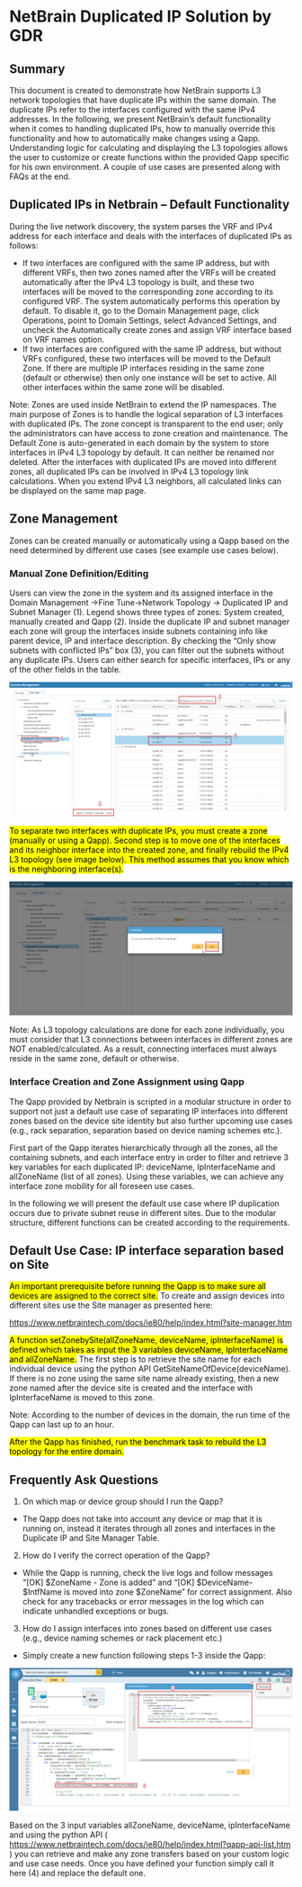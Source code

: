 # NetBrain Duplicated IP Solution by GDR

## Summary

This document is created to demonstrate how NetBrain supports L3 network topologies that have duplicate IPs within the same domain. The duplicate IPs refer to the interfaces configured with the same IPv4 addresses. In the following, we present NetBrain’s default functionality when it comes to handling duplicated IPs, how to manually override this functionality and how to automatically make changes using a Qapp. Understanding logic for calculating and displaying the L3 topologies allows the user to customize or create functions within the provided Qapp specific for his own environment. A couple of use cases are presented along with FAQs at the end.


## Duplicated IPs in Netbrain – Default Functionality
During the live network discovery, the system parses the VRF and IPv4 address for each interface and deals with the interfaces of duplicated IPs as follows:  
* If two interfaces are configured with the same IP address, but with different VRFs, then two zones named after the VRFs will be created automatically after the IPv4 L3 topology is built, and these two interfaces will be moved to the corresponding zone according to its configured VRF. The system automatically performs this operation by default. To disable it, go to the Domain Management page, click Operations, point to Domain Settings, select Advanced Settings, and uncheck the Automatically create zones and assign VRF interface based on VRF names option.
* If two interfaces are configured with the same IP address, but without VRFs configured, these two interfaces will be moved to the Default Zone. If there are multiple IP interfaces residing in the same zone (default or otherwise) then only one instance will be set to active. All other interfaces within the same zone will be disabled. 

Note: Zones are used inside NetBrain to extend the IP namespaces. The main purpose of Zones is to handle the logical separation of L3 interfaces with duplicated IPs. The zone concept is transparent to the end user; only the administrators can have access to zone creation and maintenance.
The Default Zone is auto-generated in each domain by the system to store interfaces in IPv4 L3 topology by default. It can neither be renamed nor deleted.
After the interfaces with duplicated IPs are moved into different zones, all duplicated IPs can be involved in IPv4 L3 topology link calculations. When you extend IPv4 L3 neighbors, all calculated links can be displayed on the same map page.

## Zone Management
Zones can be created manually or automatically using a Qapp based on the need determined by different use cases (see example use cases below).
### Manual Zone Definition/Editing
Users can view the zone in the system and its assigned interface in the Domain Management ->Fine Tune->Network Topology -> Duplicated IP and Subnet Manager (1). Legend shows three types of zones: System created, manually created and Qapp (2). Inside the duplicate IP and subnet manager each zone will group the interfaces inside subnets containing info like parent device, IP and interface description. By checking the “Only show subnets with conflicted IPs” box (3), you can filter out the subnets without any duplicate IPs. Users can either search for specific interfaces, IPs or any of the other fields in the table.

![](images/duplicated_ip_and_subnet_manager.png)

<mark>To separate two interfaces with duplicate IPs, you must create a zone (manually or using a Qapp). Second step is to move one of the interfaces and its neighbor interface into the created zone, and finally rebuild the IPv4 L3 topology (see image below). This method assumes that you know which is the neighboring interface(s). </mark>

![](images/rebuild_topology_confirm.png)

Note: As L3 topology calculations are done for each zone individually, you must consider that L3 connections between interfaces in different zones are NOT enabled/calculated. As a result, connecting interfaces must always reside in the same zone, default or otherwise. 

### Interface Creation and Zone Assignment using Qapp
The Qapp provided by Netbrain is scripted in a modular structure in order to support not just a default use case of separating IP interfaces into different zones based on the device site identity but also further upcoming use cases (e.g., rack separation, separation based on device naming schemes etc.).

First part of the Qapp iterates hierarchically through all the zones, all the containing subnets, and each interface entry in order to filter and retrieve 3 key variables for each duplicated IP: deviceName, IpInterfaceName and allZoneName (list of all zones). Using these variables, we can achieve any interface zone mobility for all foreseen use cases.

In the following we will present the default use case where IP duplication occurs due to private subnet reuse in different sites. Due to the modular structure, different functions can be created according to the requirements. 


## Default Use Case: IP interface separation based on Site
<mark>An important prerequisite before running the Qapp is to make sure all devices are assigned to the correct site.</mark> To create and assign devices into different sites use the Site manager as presented here:

https://www.netbraintech.com/docs/ie80/help/index.html?site-manager.htm 

<mark>A function setZonebySite(allZoneName, deviceName, ipInterfaceName) is defined which takes as input the 3 variables deviceName, IpInterfaceName and allZoneName.</mark> The first step is to retrieve the site name for each individual device using the python API GetSiteNameOfDevice(deviceName). If there is no zone using the same site name already existing, then a new zone named after the device site is created and the interface with IpInterfaceName is moved to this zone.

Note: According to the number of devices in the domain, the run time of the Qapp can last up to an hour. 

<mark>After the Qapp has finished, run the benchmark task to rebuild the L3 topology for the entire domain.</mark> 


## Frequently Ask Questions 
1.	On which map or device group should I run the Qapp?

* The Qapp does not take into account any device or map that it is running on, instead it iterates through all zones and interfaces in the Duplicate IP and Site Manager Table.  
2.	How do I verify the correct operation of the Qapp? 

* While the Qapp is running, check the live logs and follow messages “[OK] $ZoneName - Zone is added” and “[OK] $DeviceName- $IntfName is moved into zone $ZoneName” for correct assignment. Also check for any tracebacks or error messages in the log which can indicate unhandled exceptions or bugs.
3.	How do I assign interfaces into zones based on different use cases (e.g., device naming schemes or rack placement etc.)

* Simply create a new function following steps 1-3 inside the Qapp:

![](images/qapp_view.png)


Based on the 3 input variables allZoneName, deviceName, ipInterfaceName and using the python API ( https://www.netbraintech.com/docs/ie80/help/index.html?qapp-api-list.htm ) you can retrieve and make any zone transfers based on your custom logic and use case needs.
Once you have defined your function simply call it here (4) and replace the default one.





